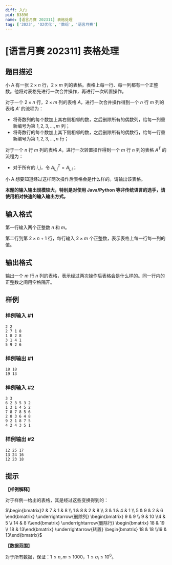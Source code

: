 ```yaml
---
diff: 入门
pid: B3890
name: [语言月赛 202311] 表格处理
tag: ['2023', 'O2优化', '数组', '语言月赛']
---
```

# [语言月赛 202311] 表格处理
## 题目描述

小 A 有一张 $2\times n$ 行，$2\times m$ 列的表格。表格上每一行、每一列都有一个正整数。他将对表格先进行一次合并操作，再进行一次转置操作。

对于一个 $2\times n$ 行，$2\times m$ 列的表格 $A$，进行一次合并操作得到一个 $n$ 行 $m$ 列的表格 $A'$ 的流程为：

- 将奇数列的每个数加上其右侧相邻的数，之后删除所有的偶数列，给每一列重新编号为第 $1,2,3,\dots,m$ 列；
- 将奇数行的每个数加上其下侧相邻的数，之后删除所有的偶数行，给每一行重新编号为第 $1,2,3,\dots,n$ 行；

对于一个 $n$ 行 $m$ 列的表格 $A$，进行一次转置操作得到一个 $m$ 行 $n$ 列的表格 $A^T$ 的流程为：

- 对于所有的 $i,j$，令 $A^T_{i,j}=A_{j,i}$；

小 A 想要知道经过这样两次操作后表格会是什么样的。请输出该表格。

**本题的输入输出规模较大，特别是对使用 Java/Python 等非传统语言的选手，请使用相对快速的输入输出方式。**
## 输入格式

第一行输入两个正整数 $n$ 和 $m$。

第二行到第 $2\times n+1$ 行，每行输入 $2\times m$ 个正整数，表示表格上每一行每一列的值。
## 输出格式

输出一个 $m$ 行 $n$ 列的表格，表示经过两次操作后表格会是什么样的。同一行内的正整数之间用空格隔开。
## 样例

### 样例输入 #1
```
2 2
2 7 1 8
1 8 2 8
3 1 4 1
5 9 2 6
```
### 样例输出 #1
```
18 18
19 13
```
### 样例输入 #2
```
3 3
6 2 3 5 3 2
1 3 1 4 5 2
7 8 7 8 5 6
2 8 3 6 4 8
9 2 1 8 7 5
4 2 4 3 5 1
```
### 样例输出 #2
```
12 25 17
13 24 16
12 23 18
```
## 提示

**【样例解释】**

对于样例一给出的表格，其是经过这些变换得到的：

$\begin{bmatrix}2 & 7 & 1 & 8 \\ 1 & 8 & 2 & 8 \\ 3 & 1 & 4 & 1 \\ 5 & 9 & 2 & 6 \end{bmatrix} \underrightarrow{删除列} \begin{bmatrix} 9 & 9 \\ 9 & 10 \\4 & 5 \\ 14 & 8 \\\end{bmatrix} \underrightarrow{删除行} \begin{bmatrix} 18 & 19 \\ 18 & 13\end{bmatrix} \underrightarrow{转置} \begin{bmatrix} 18 & 18 \\19 & 13\end{bmatrix}$

**【数据范围】**

对于所有数据，保证：$1 \leq n,m \leq 1000$，$1 \leq a_i \leq 10^6$。
